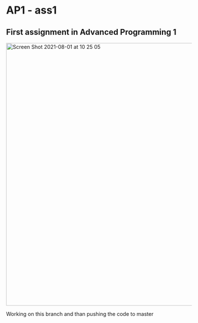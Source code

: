 # AP1 - ass1
## First assignment in Advanced Programming 1

<img width="713" alt="Screen Shot 2021-08-01 at 10 25 05" src="https://user-images.githubusercontent.com/60852129/127763488-404904d2-884e-42e8-953d-f8d6fd882f94.png">


Working on this branch and than pushing the code to master
